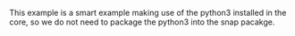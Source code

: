 This example is a smart example making use of the python3 installed in the core, so we do not need to package the python3 into the snap pacakge.
